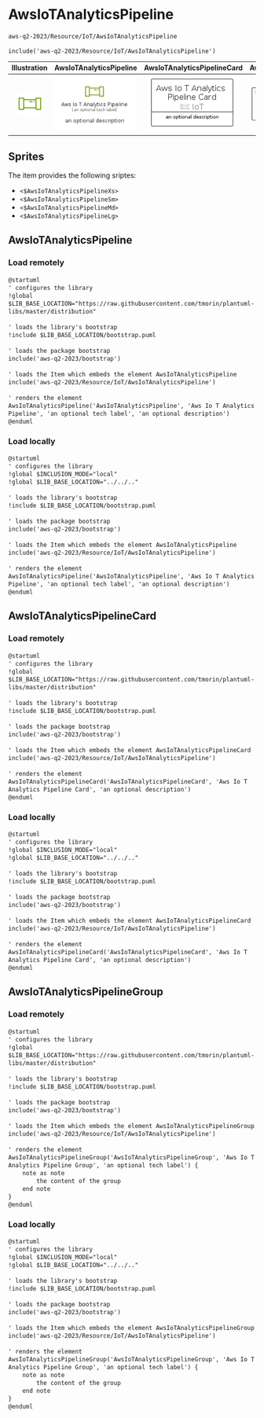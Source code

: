 # AwsIoTAnalyticsPipeline


```text
aws-q2-2023/Resource/IoT/AwsIoTAnalyticsPipeline
```

```text
include('aws-q2-2023/Resource/IoT/AwsIoTAnalyticsPipeline')
```



| Illustration | AwsIoTAnalyticsPipeline | AwsIoTAnalyticsPipelineCard | AwsIoTAnalyticsPipelineGroup |
| :---: | :---: | :---: | :---: |
| ![illustration for Illustration](../../../aws-q2-2023/Resource/IoT/AwsIoTAnalyticsPipeline.png) | ![illustration for AwsIoTAnalyticsPipeline](../../../aws-q2-2023/Resource/IoT/AwsIoTAnalyticsPipeline.Local.png) | ![illustration for AwsIoTAnalyticsPipelineCard](../../../aws-q2-2023/Resource/IoT/AwsIoTAnalyticsPipelineCard.Local.png) | ![illustration for AwsIoTAnalyticsPipelineGroup](../../../aws-q2-2023/Resource/IoT/AwsIoTAnalyticsPipelineGroup.Local.png) |



## Sprites
The item provides the following sriptes:

- `<$AwsIoTAnalyticsPipelineXs>`
- `<$AwsIoTAnalyticsPipelineSm>`
- `<$AwsIoTAnalyticsPipelineMd>`
- `<$AwsIoTAnalyticsPipelineLg>`





## AwsIoTAnalyticsPipeline

### Load remotely
```plantuml
@startuml
' configures the library
!global $LIB_BASE_LOCATION="https://raw.githubusercontent.com/tmorin/plantuml-libs/master/distribution"

' loads the library's bootstrap
!include $LIB_BASE_LOCATION/bootstrap.puml

' loads the package bootstrap
include('aws-q2-2023/bootstrap')

' loads the Item which embeds the element AwsIoTAnalyticsPipeline
include('aws-q2-2023/Resource/IoT/AwsIoTAnalyticsPipeline')

' renders the element
AwsIoTAnalyticsPipeline('AwsIoTAnalyticsPipeline', 'Aws Io T Analytics Pipeline', 'an optional tech label', 'an optional description')
@enduml
```

### Load locally
```plantuml
@startuml
' configures the library
!global $INCLUSION_MODE="local"
!global $LIB_BASE_LOCATION="../../.."

' loads the library's bootstrap
!include $LIB_BASE_LOCATION/bootstrap.puml

' loads the package bootstrap
include('aws-q2-2023/bootstrap')

' loads the Item which embeds the element AwsIoTAnalyticsPipeline
include('aws-q2-2023/Resource/IoT/AwsIoTAnalyticsPipeline')

' renders the element
AwsIoTAnalyticsPipeline('AwsIoTAnalyticsPipeline', 'Aws Io T Analytics Pipeline', 'an optional tech label', 'an optional description')
@enduml
```

## AwsIoTAnalyticsPipelineCard

### Load remotely
```plantuml
@startuml
' configures the library
!global $LIB_BASE_LOCATION="https://raw.githubusercontent.com/tmorin/plantuml-libs/master/distribution"

' loads the library's bootstrap
!include $LIB_BASE_LOCATION/bootstrap.puml

' loads the package bootstrap
include('aws-q2-2023/bootstrap')

' loads the Item which embeds the element AwsIoTAnalyticsPipelineCard
include('aws-q2-2023/Resource/IoT/AwsIoTAnalyticsPipeline')

' renders the element
AwsIoTAnalyticsPipelineCard('AwsIoTAnalyticsPipelineCard', 'Aws Io T Analytics Pipeline Card', 'an optional description')
@enduml
```

### Load locally
```plantuml
@startuml
' configures the library
!global $INCLUSION_MODE="local"
!global $LIB_BASE_LOCATION="../../.."

' loads the library's bootstrap
!include $LIB_BASE_LOCATION/bootstrap.puml

' loads the package bootstrap
include('aws-q2-2023/bootstrap')

' loads the Item which embeds the element AwsIoTAnalyticsPipelineCard
include('aws-q2-2023/Resource/IoT/AwsIoTAnalyticsPipeline')

' renders the element
AwsIoTAnalyticsPipelineCard('AwsIoTAnalyticsPipelineCard', 'Aws Io T Analytics Pipeline Card', 'an optional description')
@enduml
```

## AwsIoTAnalyticsPipelineGroup

### Load remotely
```plantuml
@startuml
' configures the library
!global $LIB_BASE_LOCATION="https://raw.githubusercontent.com/tmorin/plantuml-libs/master/distribution"

' loads the library's bootstrap
!include $LIB_BASE_LOCATION/bootstrap.puml

' loads the package bootstrap
include('aws-q2-2023/bootstrap')

' loads the Item which embeds the element AwsIoTAnalyticsPipelineGroup
include('aws-q2-2023/Resource/IoT/AwsIoTAnalyticsPipeline')

' renders the element
AwsIoTAnalyticsPipelineGroup('AwsIoTAnalyticsPipelineGroup', 'Aws Io T Analytics Pipeline Group', 'an optional tech label') {
    note as note
        the content of the group
    end note
}
@enduml
```

### Load locally
```plantuml
@startuml
' configures the library
!global $INCLUSION_MODE="local"
!global $LIB_BASE_LOCATION="../../.."

' loads the library's bootstrap
!include $LIB_BASE_LOCATION/bootstrap.puml

' loads the package bootstrap
include('aws-q2-2023/bootstrap')

' loads the Item which embeds the element AwsIoTAnalyticsPipelineGroup
include('aws-q2-2023/Resource/IoT/AwsIoTAnalyticsPipeline')

' renders the element
AwsIoTAnalyticsPipelineGroup('AwsIoTAnalyticsPipelineGroup', 'Aws Io T Analytics Pipeline Group', 'an optional tech label') {
    note as note
        the content of the group
    end note
}
@enduml
```

